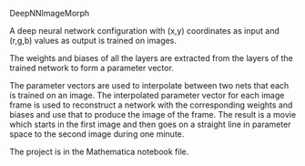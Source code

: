 DeepNNImageMorph

A deep neural network configuration with (x,y) coordinates as input and (r,g,b) values as output is trained on images.

The weights and biases of all the layers are extracted from the layers of the trained network to form a parameter vector.

The parameter vectors are used to interpolate between two nets that each is trained on an image. The interpolated parameter vector for each image frame is used to reconstruct a network with the corresponding weights and biases and use that to produce the image of the frame. The result is a movie which starts in the first image and then goes on a straight line in parameter space to the second image during one minute.

The project is in the Mathematica notebook file.
